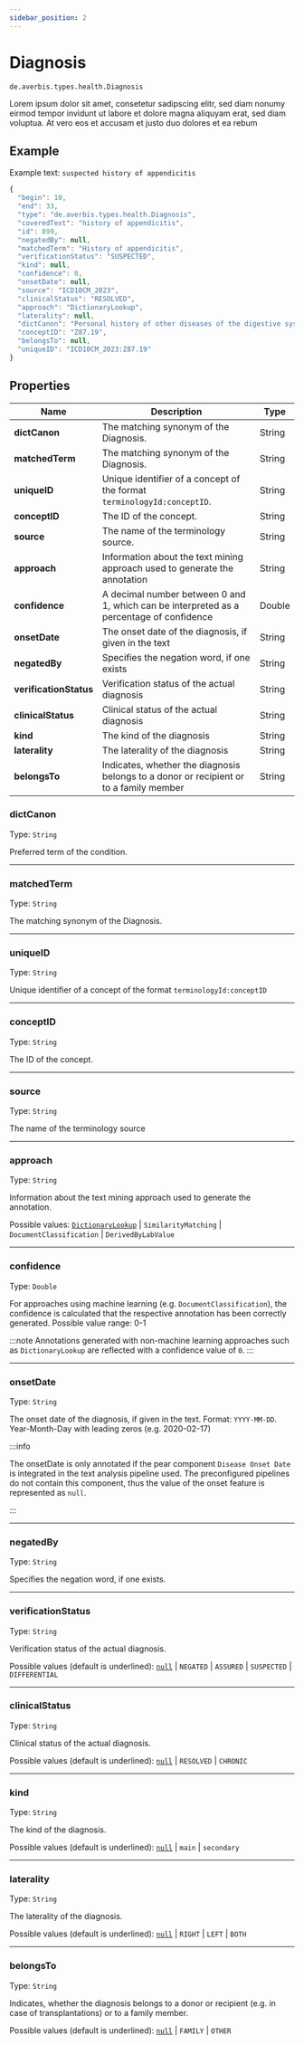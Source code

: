 ```yaml
---
sidebar_position: 2
---
```


# Diagnosis

`de.averbis.types.health.Diagnosis`

Lorem ipsum dolor sit amet, consetetur sadipscing elitr, sed diam nonumy eirmod tempor invidunt ut labore et dolore magna aliquyam erat, sed diam voluptua. At vero eos et accusam et justo duo dolores et ea rebum


## Example

Example text: `suspected history of appendicitis`

```js title="THE DIAGNOSIS OBJECT"
{
  "begin": 10,
  "end": 33,
  "type": "de.averbis.types.health.Diagnosis",
  "coveredText": "history of appendicitis",
  "id": 899,
  "negatedBy": null,
  "matchedTerm": "History of appendicitis",
  "verificationStatus": "SUSPECTED",
  "kind": null,
  "confidence": 0,
  "onsetDate": null,
  "source": "ICD10CM_2023",
  "clinicalStatus": "RESOLVED",
  "approach": "DictionaryLookup",
  "laterality": null,
  "dictCanon": "Personal history of other diseases of the digestive system",
  "conceptID": "Z87.19",
  "belongsTo": null,
  "uniqueID": "ICD10CM_2023:Z87.19"
}
```





## Properties
<table>
  <thead>
    <tr>
      <th width="20%">Name</th>
      <th width="70%">Description</th>
       <th width="10%">Type</th>
    </tr>
  </thead>
  <tbody>
    <tr>
      <td><b>dictCanon</b></td>
      <td>The matching synonym of the Diagnosis.</td>
      <td>String</td>
    </tr>
    <tr>
      <td><b>matchedTerm</b></td>
      <td>The matching synonym of the Diagnosis.</td>
      <td>String</td>
    </tr>
    <tr>
      <td><b>uniqueID</b></td>
      <td>Unique identifier of a concept of the format <code>terminologyId:conceptID</code>.</td>
      <td>String</td>
    </tr>
    <tr>
        <td><b>conceptID</b></td>
        <td>The ID of the concept.</td>
        <td>String</td>
    </tr>
     <tr>
      <td><b>source</b></td>
      <td>The name of the terminology source.</td>
      <td>String</td>
    </tr>
     <tr>
      <td><b>approach</b></td>
      <td>Information about the text mining approach used to generate the annotation</td>
      <td>String</td>
    </tr>
    <tr>
      <td><b>confidence</b></td>
      <td>A decimal number between 0 and 1, which can be interpreted as a percentage of confidence</td>
      <td>Double</td>
    </tr>
     <tr>
      <td><b>onsetDate</b></td>
      <td>The onset date of the diagnosis, if given in the text</td>
      <td>String</td>
    </tr>
     <tr>
      <td><b>negatedBy</b></td>
      <td>Specifies the negation word, if one exists</td>
      <td>String</td>
    </tr>
     <tr>
      <td><b>verificationStatus</b></td>
      <td>Verification status of the actual diagnosis</td>
      <td>String</td>
    </tr>
     <tr>
      <td><b>clinicalStatus</b></td>
      <td>Clinical status of the actual diagnosis</td>
      <td>String</td>
    </tr>
     <tr>
      <td><b>kind</b></td>
      <td>The kind of the diagnosis</td>
      <td>String</td>
    </tr>
    <tr>
      <td><b>laterality</b></td>
      <td>The laterality of the diagnosis</td>
      <td>String</td>
    </tr>
    <tr>
      <td><b>belongsTo</b></td>
      <td>Indicates, whether the diagnosis belongs to a donor or recipient or to a family member</td>
      <td>String</td>
    </tr>

  </tbody>
</table>


### dictCanon 
Type: `String`

Preferred term of the condition.

---

### matchedTerm
Type: `String`

The matching synonym of the Diagnosis.

---

### uniqueID
Type: `String`

Unique identifier of a concept of the format `terminologyId:conceptID`

---

### conceptID
Type: `String`

The ID of the concept.

---

### source
Type: `String`

The name of the terminology source


---

### approach 
Type: `String`

Information about the text mining approach used to generate the annotation. 

Possible values: <code><u>DictionaryLookup</u></code> | <code>SimilarityMatching</code> | <code>DocumentClassification</code> | <code>DerivedByLabValue</code>

---

### confidence
Type: `Double`

For approaches using machine learning (e.g. `DocumentClassification`), the confidence is calculated that the respective annotation has been correctly generated.
Possible value range: 0-1

:::note
Annotations generated with non-machine learning approaches such as `DictionaryLookup` are reflected with a confidence value of `0`.
:::

---

### onsetDate
Type: `String`

The onset date of the diagnosis, if given in the text.
Format: `YYYY-MM-DD`. Year-Month-Day with leading zeros (e.g. 2020-02-17)

:::info

The onsetDate is only annotated if the pear component `Disease Onset Date` is integrated in the text analysis pipeline used. The preconfigured pipelines do not contain this component, thus the value of the onset feature is represented as `null`.

:::

---

### negatedBy
Type: `String`

Specifies the negation word, if one exists.


---

### verificationStatus
Type: `String`

Verification status of the actual diagnosis.

Possible values (default is underlined): <ins>`null`</ins> | `NEGATED` | `ASSURED` | `SUSPECTED` | `DIFFERENTIAL`

---


### clinicalStatus
Type: `String`

Clinical status of the actual diagnosis.

Possible values (default is underlined): <ins>`null`</ins> | `RESOLVED` | `CHRONIC`

---

### kind
Type: `String`

The kind of the diagnosis.

Possible values (default is underlined): <ins>`null`</ins> | `main` | `secondary`

---


### laterality
Type: `String`

The laterality of the diagnosis.

Possible values (default is underlined): <ins>`null`</ins> | `RIGHT` | `LEFT` | `BOTH`

---

### belongsTo
Type: `String`

Indicates, whether the diagnosis belongs to a donor or recipient (e.g. in case of transplantations) or to a family member.

Possible values (default is underlined): <ins>`null`</ins> | `FAMILY` | `OTHER`





